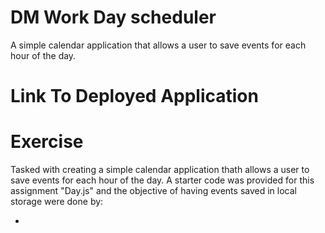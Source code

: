 # DM Work Day scheduler
A simple calendar application that allows a user to save events for each hour of the day.

# Link To Deployed Application


# Exercise
Tasked with creating a simple calendar application thath allows a user to save events for each hour of the day. 
A starter code was provided for this assignment "Day.js" and the objective of having events saved in local storage were done by:

- 